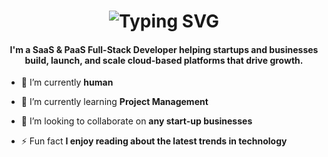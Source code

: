 <h1 align="center" href="https://git.io/typing-svg" ><img src="https://readme-typing-svg.demolab.com?font=Fira+Code&weight=700&size=25&pause=1000&center=true&width=435&lines=Hi+%F0%9F%91%8B%2C+I'm+John+Allen" alt="Typing SVG" /></h1>
<h4 align="center">I'm a SaaS & PaaS Full-Stack Developer helping startups and businesses build, launch, and scale cloud-based platforms that drive growth.</h4>

- 🔭 I’m currently **human**

- 🌱 I’m currently learning **Project Management**

- 👯 I’m looking to collaborate on **any start-up businesses**

- ⚡ Fun fact **I enjoy reading about the latest trends in technology**
